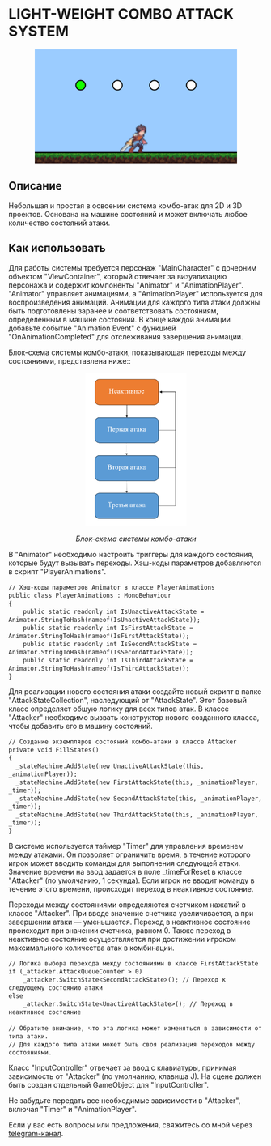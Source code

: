 # LIGHT-WEIGHT COMBO ATTACK SYSTEM

<div align="center">
    <img src=".github/combo_preview.gif" alt="Combo attack demo" width="400" />
</div>

## Описание
Небольшая и простая в освоении система комбо-атак для 2D и 3D проектов. Основана на машине состояний и может включать любое количество состояний атаки.

## Как использовать
Для работы системы требуется персонаж "MainCharacter" с дочерним объектом "ViewContainer", который отвечает за визуализацию персонажа и содержит компоненты "Animator" и "AnimationPlayer". "Animator" управляет анимациями, а "AnimationPlayer" используется для воспроизведения анимаций. Анимации для каждого типа атаки должны быть подготовлены заранее и соответствовать состояниям, определенным в машине состояний. В конце каждой анимации добавьте событие "Animation Event" с функцией "OnAnimationCompleted" для отслеживания завершения анимации.

Блок-схема системы комбо-атаки, показывающая переходы между состояниями, представлена ниже::

<div align="center">
    <img src=".github/block_diagram.png" alt="Combo-attack block diagram" width="200" />
      <p><em>Блок-схема системы комбо-атаки</em></p>
</div>

В "Animator" необходимо настроить триггеры для каждого состояния, которые будут вызывать переходы. Хэш-коды параметров добавляются в скрипт "PlayerAnimations".

```
// Хэш-коды параметров Animator в классе PlayerAnimations
public class PlayerAnimations : MonoBehaviour
{
    public static readonly int IsUnactiveAttackState = Animator.StringToHash(nameof(IsUnactiveAttackState));
    public static readonly int IsFirstAttackState = Animator.StringToHash(nameof(IsFirstAttackState));
    public static readonly int IsSecondAttackState = Animator.StringToHash(nameof(IsSecondAttackState));
    public static readonly int IsThirdAttackState = Animator.StringToHash(nameof(IsThirdAttackState));
}
```

Для реализации нового состояния атаки создайте новый скрипт в папке "AttackStateCollection", наследующий от "AttackState". Этот базовый класс определяет общую логику для всех типов атак. В классе "Attacker" необходимо вызвать конструктор нового созданного класса, чтобы добавить его в машину состояний.

```
// Создание экземпляров состояний комбо-атаки в классе Attacker
private void FillStates()
{
  _stateMachine.AddState(new UnactiveAttackState(this, _animationPlayer));
  _stateMachine.AddState(new FirstAttackState(this, _animationPlayer, _timer));
  _stateMachine.AddState(new SecondAttackState(this, _animationPlayer, _timer));
  _stateMachine.AddState(new ThirdAttackState(this, _animationPlayer, _timer));
}
```

В системе используется таймер "Timer" для управления временем между атаками. Он позволяет ограничить время, в течение которого игрок может вводить команды для выполнения следующей атаки. Значение времени на ввод задается в поле _timeForReset в классе "Attacker" (по умолчанию, 1 секунда). Если игрок не вводит команду в течение этого времени, происходит переход в неактивное состояние.

Переходы между состояниями определяются счетчиком нажатий в классе "Attacker". При вводе значение счетчика увеличивается, а при завершении атаки — уменьшается. Переход в неактивное состояние происходит при значении счетчика, равном 0. Также переход в неактивное состояние осуществляется при достижении игроком максимального количества атак в комбинации.

```
// Логика выбора перехода между состояниями в классе FirstAttackState
if (_attacker.AttackQueueCounter > 0)
    _attacker.SwitchState<SecondAttackState>(); // Переход к следующему состоянию атаки
else
    _attacker.SwitchState<UnactiveAttackState>(); // Переход в неактивное состояние

// Обратите внимание, что эта логика может изменяться в зависимости от типа атаки.
// Для каждого типа атаки может быть своя реализация переходов между состояниями.
```

Класс "InputController" отвечает за ввод с клавиатуры, принимая зависимость от "Attacker" (по умолчанию, клавиша J). На сцене должен быть создан отдельный GameObject для "InputController".

Не забудьте передать все необходимые зависимости в "Attacker", включая "Timer" и "AnimationPlayer".

Если у вас есть вопросы или предложения, свяжитесь со мной через [telegram-канал](https://t.me/de_mock).
